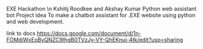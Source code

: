 EXE Hackathon \n
Kshitij Roodkee and
Akshay Kumar
Python web assistant bot
Project idea
To make a chatbot assistant for .EXE website using python and web development.


link to docs https://docs.google.com/document/d/1n-FOMdiWxEoByQNZC9IhgB0TVzJy-VY-QhEKnui-4tk/edit?usp=sharing
